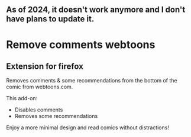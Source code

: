 As of 2024, it doesn't work anymore and I don't have plans to update it.
-----
# Remove comments webtoons
## Extension for firefox

Removes comments & some recommendations from the bottom of the comic from webtoons.com.

This add-on:
- Disables comments
- Removes some recommendations

Enjoy a more minimal design and read comics without distractions!
